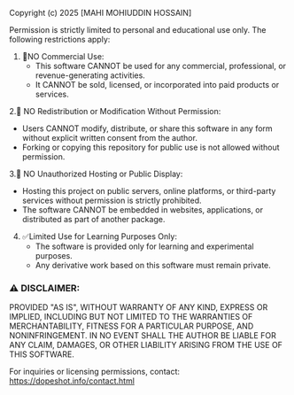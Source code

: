 Copyright (c) 2025 [MAHI MOHIUDDIN HOSSAIN]

Permission is strictly limited to personal and educational use only. 
The following restrictions apply:

1. 🚫NO Commercial Use:  
   - This software CANNOT be used for any commercial, professional, 
     or revenue-generating activities.
   - It CANNOT be sold, licensed, or incorporated into paid products 
     or services.

2.🚫 NO Redistribution or Modification Without Permission:  
   - Users CANNOT modify, distribute, or share this software in any 
     form without explicit written consent from the author.
   - Forking or copying this repository for public use is not allowed 
     without permission.

3.🚫 NO Unauthorized Hosting or Public Display:  
   - Hosting this project on public servers, online platforms, or third-party 
     services without permission is strictly prohibited.
   - The software CANNOT be embedded in websites, applications, or 
     distributed as part of another package.

4. ✅Limited Use for Learning Purposes Only:  
   - The software is provided only for learning and experimental purposes.
   - Any derivative work based on this software must remain private.

### ⚠ DISCLAIMER:
PROVIDED "AS IS", WITHOUT WARRANTY OF ANY KIND, EXPRESS OR
IMPLIED, INCLUDING BUT NOT LIMITED TO THE WARRANTIES OF MERCHANTABILITY, 
FITNESS FOR A PARTICULAR PURPOSE, AND NONINFRINGEMENT. IN NO EVENT SHALL THE 
AUTHOR BE LIABLE FOR ANY CLAIM, DAMAGES, OR OTHER LIABILITY ARISING FROM 
THE USE OF THIS SOFTWARE.

For inquiries or licensing permissions, contact: https://dopeshot.info/contact.html
